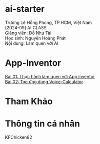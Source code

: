 # ai-starter
Trường Lê Hồng Phong, TP.HCM, Việt Nam\
[2024-09] AI CLASS\
Giảng viên: Đỗ Như Tài\
Học sinh: Nguyễn Hoàng Phát\
Nội dung: Làm quen với AI
# App-Inventor
[Bài 01: Thực hành làm quen với App Inventor](https://classroom.google.com/c/NzEwODE4NTg4Mjk4/a/NzIzNjEyOTc1NzAy/details)\
[Bài 02: Tạo ứng dụng Voice-Calculator](https://classroom.google.com/c/NzEwODE4NTg4Mjk4/a/NzI2MTMxMTg4OTIy/details)
# Tham Khảo
# Thông tin cá nhân
KFChicken82
